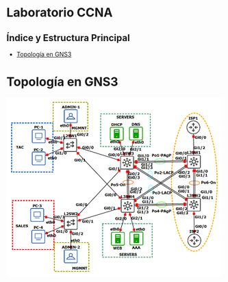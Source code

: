 # Laboratorio CCNA
## Índice y Estructura Principal
- [Topología en GNS3](#topología-en-gns3)
# Topología en GNS3
![](/imagenes/topologia.png)